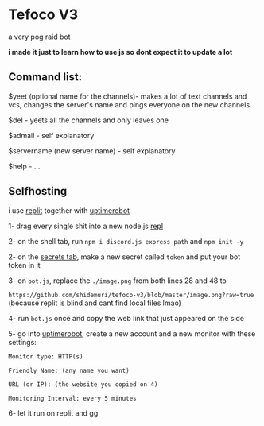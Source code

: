 # Tefoco V3

a very pog raid bot

**i made it just to learn how to use js so dont expect it to update a lot**

## Command list:

$yeet (optional name for the channels)- makes a lot of text channels and vcs, changes the server's name and pings everyone on the new channels

$del - yeets all the channels and only leaves one

$admall - self explanatory

$servername (new server name) - self explanatory

$help - ...

## Selfhosting

i use [replit](https://replit.com) together with [uptimerobot](https://uptimerobot.com)

1- drag every single shit into a new node.js [repl](https://replit.com/)

2- on the shell tab, run
`npm i discord.js express path` and `npm init -y`

2- on the [secrets tab](http://prntscr.com/13o51hf), make a new secret called `token` and put your bot token in it

3- on `bot.js`, replace the `./image.png` from both lines 28 and 48 to 

`https://github.com/shidemuri/tefoco-v3/blob/master/image.png?raw=true` (because replit is blind and cant find local files lmao)

4- run `bot.js` once and copy the web link that just appeared on the side

5- go into [uptimerobot](https://uptimerobot.com), create a new account and a new monitor with these settings:

```
Monitor type: HTTP(s)

Friendly Name: (any name you want)

URL (or IP): (the website you copied on 4)

Monitoring Interval: every 5 minutes
```

6- let it run on replit and gg
